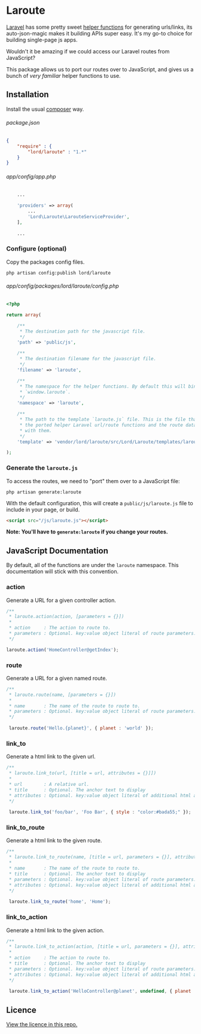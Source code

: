 # Laroute

[Laravel](http://laravel.com/) has some pretty sweet [helper functions](http://laravel.com/docs/helpers#urls) for generating urls/links, its auto-json-magic makes it building APIs super easy. It's my go-to choice for building single-page js apps.

Wouldn't it be amazing if we could access our Laravel routes from JavaScript?

This package allows us to port our routes over to JavaScript, and gives us a bunch of _very familiar_ helper functions to use.

## Installation

Install the usual [composer](https://getcomposer.org/) way.

###### package.json
```json
{
	"require" : {
		"lord/laroute" : "1.*"
	}
}
```

###### app/config/app.php
```php
	...
	
	'providers' => array(
		...
		'Lord\Laroute\LarouteServiceProvider',
	],
	
	...
```

### Configure (optional)

Copy the packages config files.

```
php artisan config:publish lord/laroute
```

###### app/config/packages/lord/laroute/config.php

```php
<?php

return array(

    /**
     * The destination path for the javascript file.
     */
    'path' => 'public/js',

    /**
     * The destination filename for the javascript file.
     */
    'filename' => 'laroute',

    /**
     * The namespace for the helper functions. By default this will bind them to
     * `window.laroute`.
     */
    'namespace' => 'laroute',

    /**
     * The path to the template `laroute.js` file. This is the file that contains
     * the ported helper Laravel url/route functions and the route data to go
     * with them.
     */
    'template' => 'vendor/lord/laroute/src/Lord/Laroute/templates/laroute.min.js',

);
```

### Generate the `laroute.js`

To access the routes, we need to "port" them over to a JavaScript file:

```
php artisan generate:laroute
```

With the default configuration, this will create a `public/js/laroute.js` file to include in your page, or build.

```html
<script src="/js/laroute.js"></script>
```

**Note: You'll have to `generate:laroute` if you change your routes.**

## JavaScript Documentation

By default, all of the functions are under the `laroute` namespace. This documentation will stick with this convention.


### action

Generate a URL for a given controller action. 

```js
/** 
 * laroute.action(action, [parameters = {}])
 *
 * action     : The action to route to.
 * parameters : Optional. key:value object literal of route parameters.
 */

laroute.action('HomeController@getIndex');
```

### route

Generate a URL for a given named route.

```js
/**
 * laroute.route(name, [parameters = {}])
 *
 * name       : The name of the route to route to.
 * parameters : Optional. key:value object literal of route parameters.
 */
 
 laroute.route('Hello.{planet}', { planet : 'world' });
```

### link_to

Generate a html link to the given url.

```js
/**
 * laroute.link_to(url, [title = url, attributes = {}]])
 *
 * url        : A relative url.
 * title      : Optional. The anchor text to display
 * attributes : Optional. key:value object literal of additional html attributes.
 */
 
 laroute.link_to('foo/bar', 'Foo Bar', { style : "color:#bada55;" });
```

### link_to_route

Generate a html link to the given route.

```js
/**
 * laroute.link_to_route(name, [title = url, parameters = {}], attributes = {}]]])
 *
 * name       : The name of the route to route to.
 * title      : Optional. The anchor text to display
 * parameters : Optional. key:value object literal of route parameters.
 * attributes : Optional. key:value object literal of additional html attributes.
 */
 
 laroute.link_to_route('home', 'Home');
```

### link_to_action

Generate a html link to the given action.

```js
/**
 * laroute.link_to_action(action, [title = url, parameters = {}], attributes = {}]]])
 *
 * action     : The action to route to.
 * title      : Optional. The anchor text to display
 * parameters : Optional. key:value object literal of route parameters.
 * attributes : Optional. key:value object literal of additional html attributes.
 */
 
 laroute.link_to_action('HelloController@planet', undefined, { planet : 'world' });
```


## Licence

[View the licence in this repo.](https://github.com/aaronlord/laroute/blob/master/LICENSE)

